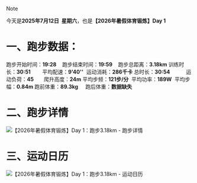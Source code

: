 > [!NOTE]
> 今天是**2025年7月12日&nbsp;&nbsp;星期六**，也是<b>【2026年暑假体育锻炼】Day 1</b>
# 一、跑步数据：
跑步开始时间：**19:28**&nbsp;&nbsp;&nbsp;&nbsp;跑步结束时间：**19:59**&nbsp;&nbsp;&nbsp;&nbsp;跑步总距离：**3.18km**
训练时长：**30:51**&nbsp;&nbsp;&nbsp;&nbsp;&nbsp;&nbsp;&nbsp;&nbsp;平均配速：**9'40''**&nbsp;&nbsp;运动消耗：**286千卡**
总时长：**30:54**&nbsp;&nbsp;&nbsp;&nbsp;&nbsp;&nbsp;&nbsp;&nbsp;&nbsp;&nbsp;&nbsp;运动负荷：**45**&nbsp;&nbsp;&nbsp;&nbsp;&nbsp;&nbsp;&nbsp;爬升高度：**24m**
平均步频：**121步/分**&nbsp;&nbsp;平均功率：**189W**&nbsp;&nbsp;平均步幅：**0.84m**
跑前体重：**89.3kg**&nbsp;&nbsp;&nbsp;&nbsp;&nbsp;跑后体重：**数据缺失**
# 二、跑步详情
![【2026年暑假体育锻炼】Day 1：跑步3.18km - 跑步详情](https://cdn.yopngs.com/2025/08/22/bf5a1cb6-f98a-481d-88e8-b53d667a1b24.png)
# 三、运动日历
![【2026年暑假体育锻炼】Day 1：跑步3.18km - 运动日历](https://cdn.yopngs.com/2025/08/22/eca7c67b-21a4-47d6-b3b4-9f5707ed60ef.png)
<!-- ##{"timestamp":1752322422}## -->